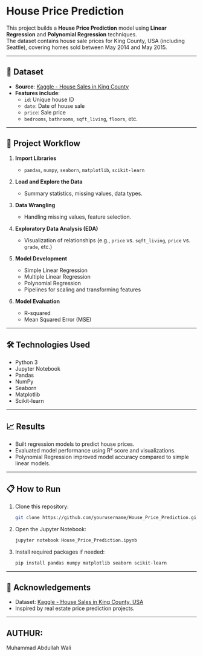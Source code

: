 # House Price Prediction

This project builds a **House Price Prediction** model using **Linear Regression** and **Polynomial Regression** techniques.  
The dataset contains house sale prices for King County, USA (including Seattle), covering homes sold between May 2014 and May 2015.

---

## 📂 Dataset

- **Source**: [Kaggle - House Sales in King County](https://www.kaggle.com/harlfoxem/housesalesprediction)
- **Features include**:
  - `id`: Unique house ID
  - `date`: Date of house sale
  - `price`: Sale price
  - `bedrooms`, `bathrooms`, `sqft_living`, `floors`, etc.

---

## 🚀 Project Workflow

1. **Import Libraries**  
   - `pandas`, `numpy`, `seaborn`, `matplotlib`, `scikit-learn`

2. **Load and Explore the Data**  
   - Summary statistics, missing values, data types.

3. **Data Wrangling**  
   - Handling missing values, feature selection.

4. **Exploratory Data Analysis (EDA)**  
   - Visualization of relationships (e.g., `price` vs. `sqft_living`, `price` vs. `grade`, etc.)

5. **Model Development**
   - Simple Linear Regression
   - Multiple Linear Regression
   - Polynomial Regression
   - Pipelines for scaling and transforming features

6. **Model Evaluation**
   - R-squared
   - Mean Squared Error (MSE)

---

## 🛠️ Technologies Used

- Python 3
- Jupyter Notebook
- Pandas
- NumPy
- Seaborn
- Matplotlib
- Scikit-learn

---

## 📈 Results

- Built regression models to predict house prices.
- Evaluated model performance using R² score and visualizations.
- Polynomial Regression improved model accuracy compared to simple linear models.

---

## 📋 How to Run

1. Clone this repository:
   ```bash
   git clone https://github.com/yourusername/House_Price_Prediction.git
   ```
2. Open the Jupyter Notebook:
   ```bash
   jupyter notebook House_Price_Prediction.ipynb
   ```
3. Install required packages if needed:
   ```bash
   pip install pandas numpy matplotlib seaborn scikit-learn
   ```

---


## 🙌 Acknowledgements

- Dataset: [Kaggle - House Sales in King County, USA](https://www.kaggle.com/harlfoxem/housesalesprediction)
- Inspired by real estate price prediction projects.

---
## AUTHUR:
Muhammad Abdullah Wali

